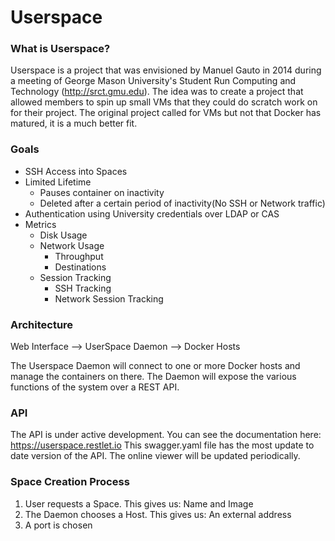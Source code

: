 # Userspace

### What is Userspace?
Userspace is a project that was envisioned by Manuel Gauto 
in 2014 during a meeting of George Mason University's Student Run Computing and Technology (http://srct.gmu.edu).
The idea was to create a project that allowed members to spin up small VMs that they could do
scratch work on for their project. The original project called for VMs but not that Docker has
matured, it is a much better fit.

### Goals

- SSH Access into Spaces
- Limited Lifetime
  * Pauses container on inactivity
  * Deleted after a certain period of inactivity(No SSH or Network traffic)
- Authentication using University credentials over LDAP or CAS
- Metrics
  * Disk Usage
  * Network Usage
    * Throughput
    * Destinations
  * Session Tracking
    * SSH Tracking
    * Network Session Tracking

### Architecture
Web Interface --> UserSpace Daemon --> Docker Hosts

The Userspace Daemon will connect to one or more Docker hosts and manage the containers
on there. The Daemon will expose the various functions of the system over a REST API. 

### API
The API is under active development. 
You can see the documentation here: https://userspace.restlet.io
This swagger.yaml file has the most update to date version of the API. 
The online viewer will be updated periodically.

### Space Creation Process

1. User requests a Space. This gives us: Name and Image
2. The Daemon chooses a Host. This gives us: An external address
3. A port is chosen